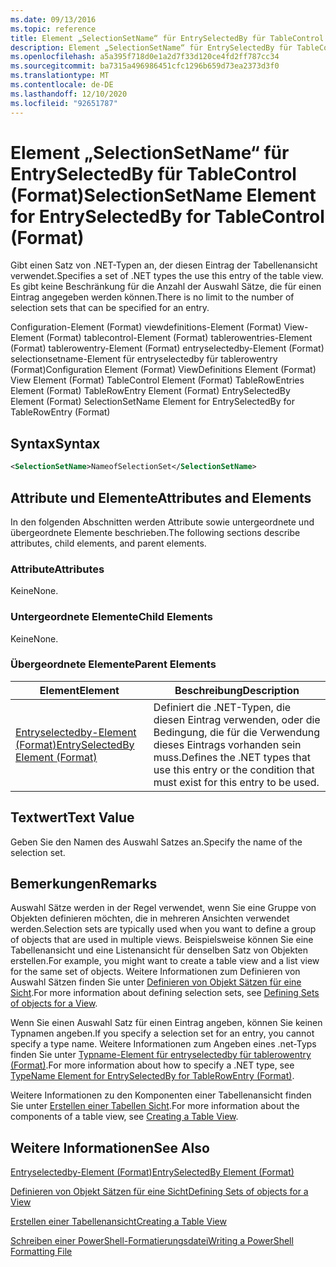 ```yaml
---
ms.date: 09/13/2016
ms.topic: reference
title: Element „SelectionSetName“ für EntrySelectedBy für TableControl (Format)
description: Element „SelectionSetName“ für EntrySelectedBy für TableControl (Format)
ms.openlocfilehash: a5a395f718d0e1a2d7f33d120ce4fd2ff787cc34
ms.sourcegitcommit: ba7315a496986451cfc1296b659d73ea2373d3f0
ms.translationtype: MT
ms.contentlocale: de-DE
ms.lasthandoff: 12/10/2020
ms.locfileid: "92651787"
---
```

# <a name="selectionsetname-element-for-entryselectedby-for-tablecontrol-format"></a><span data-ttu-id="84127-103">Element „SelectionSetName“ für EntrySelectedBy für TableControl (Format)</span><span class="sxs-lookup"><span data-stu-id="84127-103">SelectionSetName Element for EntrySelectedBy for TableControl (Format)</span></span>

<span data-ttu-id="84127-104">Gibt einen Satz von .NET-Typen an, der diesen Eintrag der Tabellenansicht verwendet.</span><span class="sxs-lookup"><span data-stu-id="84127-104">Specifies a set of .NET types the use this entry of the table view.</span></span> <span data-ttu-id="84127-105">Es gibt keine Beschränkung für die Anzahl der Auswahl Sätze, die für einen Eintrag angegeben werden können.</span><span class="sxs-lookup"><span data-stu-id="84127-105">There is no limit to the number of selection sets that can be specified for an entry.</span></span>

<span data-ttu-id="84127-106">Configuration-Element (Format) viewdefinitions-Element (Format) View-Element (Format) tablecontrol-Element (Format) tablerowentries-Element (Format) tablerowentry-Element (Format) entryselectedby-Element (Format) selectionsetname-Element für entryselectedby für tablerowentry (Format)</span><span class="sxs-lookup"><span data-stu-id="84127-106">Configuration Element (Format) ViewDefinitions Element (Format) View Element (Format) TableControl Element (Format) TableRowEntries Element (Format) TableRowEntry Element (Format) EntrySelectedBy Element (Format) SelectionSetName Element for EntrySelectedBy for TableRowEntry (Format)</span></span>

## <a name="syntax"></a><span data-ttu-id="84127-107">Syntax</span><span class="sxs-lookup"><span data-stu-id="84127-107">Syntax</span></span>

```xml
<SelectionSetName>NameofSelectionSet</SelectionSetName>
```

## <a name="attributes-and-elements"></a><span data-ttu-id="84127-108">Attribute und Elemente</span><span class="sxs-lookup"><span data-stu-id="84127-108">Attributes and Elements</span></span>

<span data-ttu-id="84127-109">In den folgenden Abschnitten werden Attribute sowie untergeordnete und übergeordnete Elemente beschrieben.</span><span class="sxs-lookup"><span data-stu-id="84127-109">The following sections describe attributes, child elements, and parent elements.</span></span>

### <a name="attributes"></a><span data-ttu-id="84127-110">Attribute</span><span class="sxs-lookup"><span data-stu-id="84127-110">Attributes</span></span>

<span data-ttu-id="84127-111">Keine</span><span class="sxs-lookup"><span data-stu-id="84127-111">None.</span></span>

### <a name="child-elements"></a><span data-ttu-id="84127-112">Untergeordnete Elemente</span><span class="sxs-lookup"><span data-stu-id="84127-112">Child Elements</span></span>

<span data-ttu-id="84127-113">Keine</span><span class="sxs-lookup"><span data-stu-id="84127-113">None.</span></span>

### <a name="parent-elements"></a><span data-ttu-id="84127-114">Übergeordnete Elemente</span><span class="sxs-lookup"><span data-stu-id="84127-114">Parent Elements</span></span>

|<span data-ttu-id="84127-115">Element</span><span class="sxs-lookup"><span data-stu-id="84127-115">Element</span></span>|<span data-ttu-id="84127-116">Beschreibung</span><span class="sxs-lookup"><span data-stu-id="84127-116">Description</span></span>|
|-------------|-----------------|
|[<span data-ttu-id="84127-117">Entryselectedby-Element (Format)</span><span class="sxs-lookup"><span data-stu-id="84127-117">EntrySelectedBy Element (Format)</span></span>](./entryselectedby-element-for-tablerowentry-for-tablecontrol-format.md)|<span data-ttu-id="84127-118">Definiert die .NET-Typen, die diesen Eintrag verwenden, oder die Bedingung, die für die Verwendung dieses Eintrags vorhanden sein muss.</span><span class="sxs-lookup"><span data-stu-id="84127-118">Defines the .NET types that use this entry or the condition that must exist for this entry to be used.</span></span>|

## <a name="text-value"></a><span data-ttu-id="84127-119">Textwert</span><span class="sxs-lookup"><span data-stu-id="84127-119">Text Value</span></span>

<span data-ttu-id="84127-120">Geben Sie den Namen des Auswahl Satzes an.</span><span class="sxs-lookup"><span data-stu-id="84127-120">Specify the name of the selection set.</span></span>

## <a name="remarks"></a><span data-ttu-id="84127-121">Bemerkungen</span><span class="sxs-lookup"><span data-stu-id="84127-121">Remarks</span></span>

<span data-ttu-id="84127-122">Auswahl Sätze werden in der Regel verwendet, wenn Sie eine Gruppe von Objekten definieren möchten, die in mehreren Ansichten verwendet werden.</span><span class="sxs-lookup"><span data-stu-id="84127-122">Selection sets are typically used when you want to define a group of objects that are used in multiple views.</span></span> <span data-ttu-id="84127-123">Beispielsweise können Sie eine Tabellenansicht und eine Listenansicht für denselben Satz von Objekten erstellen.</span><span class="sxs-lookup"><span data-stu-id="84127-123">For example, you might want to create a table view and a list view for the same set of objects.</span></span> <span data-ttu-id="84127-124">Weitere Informationen zum Definieren von Auswahl Sätzen finden Sie unter [Definieren von Objekt Sätzen für eine Sicht](./defining-selection-sets.md).</span><span class="sxs-lookup"><span data-stu-id="84127-124">For more information about defining selection sets, see [Defining Sets of objects for a View](./defining-selection-sets.md).</span></span>

<span data-ttu-id="84127-125">Wenn Sie einen Auswahl Satz für einen Eintrag angeben, können Sie keinen Typnamen angeben.</span><span class="sxs-lookup"><span data-stu-id="84127-125">If you specify a selection set for an entry, you cannot specify a type name.</span></span> <span data-ttu-id="84127-126">Weitere Informationen zum Angeben eines .net-Typs finden Sie unter [Typname-Element für entryselectedby für tablerowentry (Format)](./typename-element-for-entryselectedby-for-tablecontrol-format.md).</span><span class="sxs-lookup"><span data-stu-id="84127-126">For more information about how to specify a .NET type, see [TypeName Element for EntrySelectedBy for TableRowEntry (Format)](./typename-element-for-entryselectedby-for-tablecontrol-format.md).</span></span>

<span data-ttu-id="84127-127">Weitere Informationen zu den Komponenten einer Tabellenansicht finden Sie unter [Erstellen einer Tabellen Sicht](./creating-a-table-view.md).</span><span class="sxs-lookup"><span data-stu-id="84127-127">For more information about the components of a table view, see [Creating a Table View](./creating-a-table-view.md).</span></span>

## <a name="see-also"></a><span data-ttu-id="84127-128">Weitere Informationen</span><span class="sxs-lookup"><span data-stu-id="84127-128">See Also</span></span>

[<span data-ttu-id="84127-129">Entryselectedby-Element (Format)</span><span class="sxs-lookup"><span data-stu-id="84127-129">EntrySelectedBy Element (Format)</span></span>](./entryselectedby-element-for-tablerowentry-for-tablecontrol-format.md)

[<span data-ttu-id="84127-130">Definieren von Objekt Sätzen für eine Sicht</span><span class="sxs-lookup"><span data-stu-id="84127-130">Defining Sets of objects for a View</span></span>](./defining-selection-sets.md)

[<span data-ttu-id="84127-131">Erstellen einer Tabellenansicht</span><span class="sxs-lookup"><span data-stu-id="84127-131">Creating a Table View</span></span>](./creating-a-table-view.md)

[<span data-ttu-id="84127-132">Schreiben einer PowerShell-Formatierungsdatei</span><span class="sxs-lookup"><span data-stu-id="84127-132">Writing a PowerShell Formatting File</span></span>](./writing-a-powershell-formatting-file.md)
